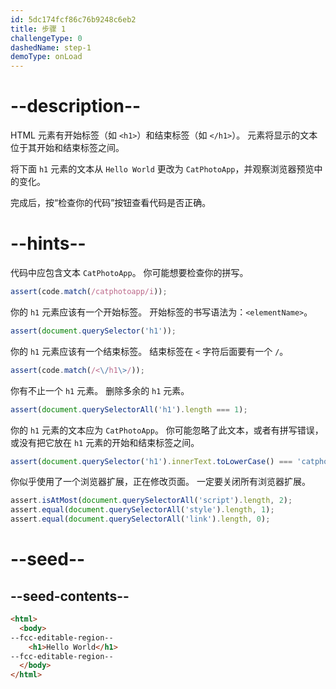 ```yaml
---
id: 5dc174fcf86c76b9248c6eb2
title: 步骤 1
challengeType: 0
dashedName: step-1
demoType: onLoad
---
```


# --description--

HTML 元素有开始标签（如 `<h1>`）和结束标签（如 `</h1>`）。 元素将显示的文本位于其开始和结束标签之间。

将下面 `h1` 元素的文本从 `Hello World` 更改为 `CatPhotoApp`，并观察浏览器预览中的变化。

完成后，按“检查你的代码”按钮查看代码是否正确。

# --hints--

代码中应包含文本 `CatPhotoApp`。 你可能想要检查你的拼写。

```js
assert(code.match(/catphotoapp/i));
```

你的 `h1` 元素应该有一个开始标签。 开始标签的书写语法为：`<elementName>`。

```js
assert(document.querySelector('h1'));
```

你的 `h1` 元素应该有一个结束标签。 结束标签在 `<` 字符后面要有一个 `/`。

```js
assert(code.match(/<\/h1\>/));
```

你有不止一个 `h1` 元素。 删除多余的 `h1` 元素。

```js
assert(document.querySelectorAll('h1').length === 1);
```

你的 `h1` 元素的文本应为 `CatPhotoApp`。 你可能忽略了此文本，或者有拼写错误，或没有把它放在 `h1` 元素的开始和结束标签之间。

```js
assert(document.querySelector('h1').innerText.toLowerCase() === 'catphotoapp');
```

你似乎使用了一个浏览器扩展，正在修改页面。 一定要关闭所有浏览器扩展。

```js
assert.isAtMost(document.querySelectorAll('script').length, 2);
assert.equal(document.querySelectorAll('style').length, 1);
assert.equal(document.querySelectorAll('link').length, 0);
```

# --seed--

## --seed-contents--

```html
<html>
  <body>
--fcc-editable-region--
    <h1>Hello World</h1>
--fcc-editable-region--
  </body>
</html>
```

